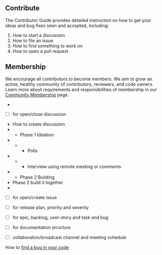 ## Contribute

The Contributor Guide provides detailed instruction on how to get your ideas and bug fixes seen and accepted, including:
1. How to start a discussion
1. How to file an issue
1. How to find something to work on
1. How to open a pull request


## Membership

We encourage all contributors to become members. We aim to grow an active, healthy community of contributors, reviewers, and code owners. Learn more about requirements and responsibilities of membership in our [Community Membership] page.


[Project Governance]:/governance.md
[Contributor Guide]: contributors/guide/README.md
[file an issue]:
contributors/guide/first-contribution.md#file-an-issue
[find something to work on]:
contributors/guide/first-contribution.md#find-something-to-work-on
[open a pull request]:
contributors/guide/contributing.md#opening-a-pull-request
[Community Membership]:/community-membership.md

- 
- [ ]  for open/close discussion
- How to create discussion
- -  Phase 1 Ideation
- - - Polls
- - - Interview using remote meeting or comments
- - Phase 2 Building
-  Phase 2 build it together
-  
- [ ]  for open/create issue
- [ ]  for release plan, priority and severity
- [ ]  for epic, backlog, user-story and task and bug
- [ ]  for documentation structure
- [ ]  collaboration/broadcast channel and meeting schedule



How to [find a bug in your code](https://8thlight.com/blog/doug-bradbury/2016/06/29/how-to-find-bug-in-your-code.html)
